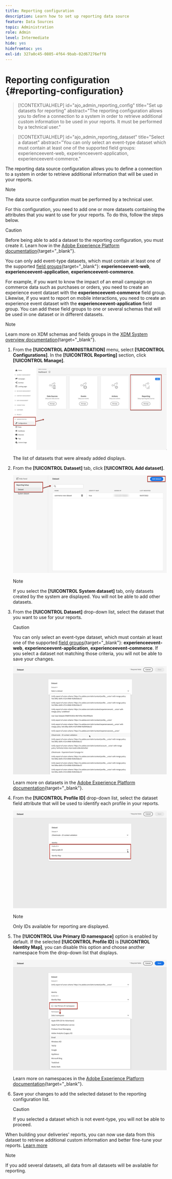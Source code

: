 ```yaml
---
title: Reporting configuration
description: Learn how to set up reporting data source
feature: Data Sources
topic: Administration
role: Admin
level: Intermediate
hide: yes
hidefromtoc: yes
exl-id: 327a0c45-0805-4f64-9bab-02d67276eff8
---
```

# Reporting configuration {#reporting-configuration}

>[!CONTEXTUALHELP]
>id="ajo_admin_reporting_config"
>title="Set up datasets for reporting"
>abstract="The reporting configuration allows you to define a connection to a system in order to retrieve additional custom information to be used in your reports. It must be performed by a technical user."

>[!CONTEXTUALHELP]
>id="ajo_admin_reporting_dataset"
>title="Select a dataset"
>abstract="You can only select an event-type dataset which must contain at least one of the supported field groups: experienceevent-web, experienceevent-application, experienceevent-commerce."

The reporting data source configuration allows you to define a connection to a system in order to retrieve additional information that will be used in your reports.

>[!NOTE]
>
>The data source configuration must be performed by a technical user. <!--Rights?-->

For this configuration, you need to add one or more datasets containing the attributes that you want to use for your reports. To do this, follow the steps below.

>[!CAUTION]
>
>Before being able to add a dataset to the reporting configuration, you must create it. Learn how in the [Adobe Experience Platform documentation](https://experienceleague.adobe.com/docs/experience-platform/catalog/datasets/user-guide.html?lang=en#create){target="_blank"}.
>
>You can only add event-type datasets, which must contain at least one of the supported [field groups](https://experienceleague.adobe.com/docs/experience-platform/xdm/tutorials/create-schema-ui.html#field-group){target="_blank"}: **experienceevent-web**, **experienceevent-application**, **experienceevent-commerce**.

<!--
➡️ [Discover this feature in video](#video)
-->

For example, if you want to know the impact of an email campaign on commerce data such as purchases or orders, you need to create an experience event dataset with the **experienceevent-commerce** field group. Likewise, if you want to report on mobile interactions, you need to create an experience event dataset with the **experienceevent-application** field group. <!--If you want to report on web interactions then you need to include the web field group.--> You can add these field groups to one or several schemas that will be used in one dataset or in different datasets.

>[!NOTE]
>
>Learn more on XDM schemas and fields groups in the [XDM System overview documentation](https://experienceleague.adobe.com/docs/experience-platform/xdm/home.html?lang=en){target="_blank"}.

1. From the **[!UICONTROL ADMINISTRATION]** menu, select **[!UICONTROL Configurations]**. In the  **[!UICONTROL Reporting]** section, click **[!UICONTROL Manage]**.

    ![](assets/reporting-config-menu.png)

    The list of datasets that were already added displays.

1. From the **[!UICONTROL Dataset]** tab, click **[!UICONTROL Add dataset]**.

    ![](assets/reporting-config-add.png)

    >[!NOTE]
    >
    >If you select the **[!UICONTROL System dataset]** tab, only datasets created by the system are displayed. You will not be able to add other datasets.

1. From the **[!UICONTROL Dataset]** drop-down list, select the dataset that you want to use for your reports.

    >[!CAUTION]
    >
    >You can only select an event-type dataset, which must contain at least one of the supported [field groups](https://experienceleague.adobe.com/docs/experience-platform/xdm/tutorials/create-schema-ui.html#field-group){target="_blank"}: **experienceevent-web**, **experienceevent-application**, **experienceevent-commerce**. If you select a dataset not matching those criteria, you will not be able to save your changes.

    ![](assets/reporting-config-datasets.png)

    Learn more on datasets in the [Adobe Experience Platform documentation](https://experienceleague.adobe.com/docs/experience-platform/catalog/datasets/overview.html){target="_blank"}.

1. From the **[!UICONTROL Profile ID]** drop-down list, select the dataset field attribute that will be used to identify each profile in your reports.

    ![](assets/reporting-config-profile-id.png)

    >[!NOTE]
    >
    >Only IDs available for reporting are displayed.

1. The **[!UICONTROL Use Primary ID namespace]** option is enabled by default. If the selected **[!UICONTROL Profile ID]** is **[!UICONTROL Identity Map]**, you can disable this option and choose another namespace from the drop-down list that displays.

    ![](assets/reporting-config-namespace.png)

    Learn more on namespaces in the [Adobe Experience Platform documentation](https://experienceleague.adobe.com/docs/experience-platform/identity/namespaces.html){target="_blank"}.

1. Save your changes to add the selected dataset to the reporting configuration list.

    >[!CAUTION]
    >
    >If you selected a dataset which is not event-type, you will not be able to proceed.

When building your deliveries' reports, you can now use data from this dataset to retrieve additional custom information and better fine-tune your reports. [Learn more](content-experiment.md#objectives-global)

>[!NOTE]
>
>If you add several datasets, all data from all datasets will be available for reporting.


<!--
## How-to video {#video}

Understand how to configure Experience Platform reporting data sources.

>[!VIDEO]()
-->
